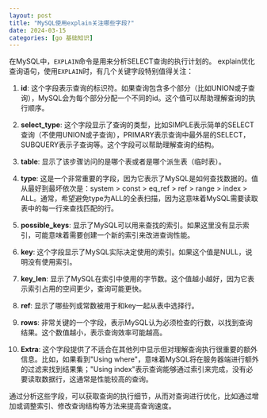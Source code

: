```yaml
---
layout: post
title: "MySQL使用explain关注哪些字段?"
date: 2024-03-15
categories: [go 基础知识]
---
```

在MySQL中，`EXPLAIN`命令是用来分析SELECT查询的执行计划的。
explain优化查询语句，使用`EXPLAIN`时，有几个关键字段特别值得关注：

1. **id**: 这个字段表示查询的标识符。如果查询包含多个部分（比如UNION或子查询），MySQL会为每个部分分配一个不同的id。这个值可以帮助理解查询的执行顺序。

2. **select_type**: 这个字段显示了查询的类型，比如SIMPLE表示简单的SELECT查询（不使用UNION或子查询），PRIMARY表示查询中最外层的SELECT，SUBQUERY表示子查询等。这个字段可以帮助理解查询的结构。

3. **table**: 显示了该步骤访问的是哪个表或者是哪个派生表（临时表）。

4. **type**: 这是一个非常重要的字段，因为它表示了MySQL是如何查找数据的。值从最好到最坏依次是：system > const > eq_ref > ref > range > index > ALL。通常，希望避免type为ALL的全表扫描，因为这意味着MySQL需要读取表中的每一行来查找匹配的行。

5. **possible_keys**: 显示了MySQL可以用来查找的索引。如果这里没有显示索引，可能意味着需要创建一个新的索引来改进查询性能。

6. **key**: 这个字段显示了MySQL实际决定使用的索引。如果这个值是NULL，说明没有使用索引。

7. **key_len**: 显示了MySQL在索引中使用的字节数。这个值越小越好，因为它表示索引占用的空间更少，查询可能更快。

8. **ref**: 显示了哪些列或常数被用于和key一起从表中选择行。

9. **rows**: 非常关键的一个字段，表示MySQL认为必须检查的行数，以找到查询结果。这个数值越小，表示查询效率可能越高。

10. **Extra**: 这个字段提供了不适合在其他列中显示但对理解查询执行很重要的额外信息。比如，如果看到"Using where"，意味着MySQL将在服务器端进行额外的过滤来找到结果集；"Using index"表示查询能够通过索引来完成，没有必要读取数据行，这通常是性能较高的查询。

通过分析这些字段，可以获取查询的执行细节，从而对查询进行优化，比如通过增加或调整索引、修改查询结构等方法来提高查询速度。


